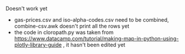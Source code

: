Doesn't work yet

- gas-prices.csv and iso-alpha-codes.csv need to be combined, combine-csv.awk doesn't print all the rows yet
- the code in cloropath.py was taken from https://www.datacamp.com/tutorial/making-map-in-python-using-plotly-library-guide , it hasn't been edited yet